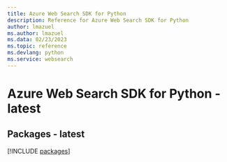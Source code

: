 ```yaml
---
title: Azure Web Search SDK for Python
description: Reference for Azure Web Search SDK for Python
author: lmazuel
ms.author: lmazuel
ms.data: 02/23/2023
ms.topic: reference
ms.devlang: python
ms.service: websearch
---
```

# Azure Web Search SDK for Python - latest
## Packages - latest
[!INCLUDE [packages](web-search-index.md)]